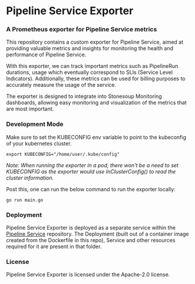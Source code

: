 # Pipeline Service Exporter

### A Prometheus exporter for Pipeline Service metrics

This repository contains a custom exporter for Pipeline Service, aimed at providing valuable metrics and insights for monitoring the health and performance of Pipeline Service.

With this exporter, we can track important metrics such as PipelineRun durations, usage which eventually correspond to SLIs (Service Level Indicators). Additionally, these metrics can be used for billing purposes to accurately measure the usage of the service.

The exporter is designed to integrate into Stonesoup Monitoring dashboards, allowing easy monitoring and visualization of the metrics that are most important.

### Development Mode

Make sure to set the KUBECONFIG env variable to point to the kubeconfig of your kubernetes cluster.
```
export KUBECONFIG="/home/user/.kube/config"
```
_Note: When running the exporter in a pod, there won't be a need to set KUBECONFIG as the exporter would use InClusterConfig() to read the cluster information._

Post this, one can run the below command to run the exporter locally:
```
go run main.go
```

### Deployment
Pipeline Service Exporter is deployed as a separate service within the [Pipeline Service](https://github.com/openshift-pipelines/pipeline-service/tree/main/operator/gitops/argocd/pipeline-service/metrics-exporter) repository. The Deployment (built out of a container image created from the Dockerfile in this repo), Service and other resources required for it are present in that folder.

### License
Pipeline Service Exporter is licensed under the Apache-2.0 license.